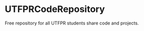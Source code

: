 UTFPRCodeRepository
===================

Free repository for all UTFPR students share code and projects. 
